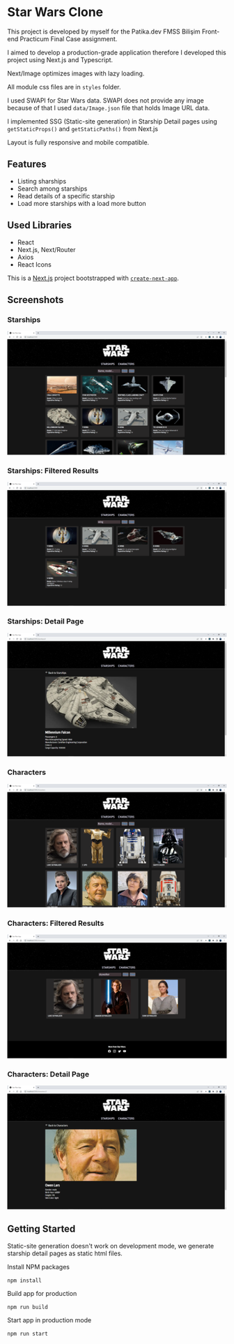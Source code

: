 # Star Wars Clone

This project is developed by myself for the Patika.dev FMSS Bilişim Front-end Practicum Final Case assignment.

I aimed to develop a production-grade application therefore I developed this project using Next.js and Typescript.

Next/Image optimizes images with lazy loading.

All module css files are in `styles` folder.

I used SWAPI for Star Wars data. SWAPI does not provide any image because of that I used `data/Image.json` file that holds Image URL data.

I implemented SSG (Static-site generation) in Starship Detail pages using `getStaticProps()` and `getStaticPaths()` from Next.js

Layout is fully responsive and mobile compatible.

## Features

- Listing sharships
- Search among starships
- Read details of a specific starship
- Load more starships with a load more button

## Used Libraries

- React
- Next.js, Next/Router
- Axios
- React Icons

This is a [Next.js](https://nextjs.org/) project bootstrapped with [`create-next-app`](https://github.com/vercel/next.js/tree/canary/packages/create-next-app).

## Screenshots

### Starships

![Starships](./screenshots/starships-index.png)

### Starships: Filtered Results

![Starships: Filtered Results](./screenshots/starships-filtered.png)

### Starships: Detail Page

![Starships: Detail Page](./screenshots/starships-detail.png)

### Characters

![Characters](./screenshots/characters-index.png)

### Characters: Filtered Results

![Characters: Filtered Results](./screenshots/characters-filtered.png)

### Characters: Detail Page

![Characters: Detail Page](./screenshots/characters-detail.png)

## Getting Started

Static-site generation doesn't work on development mode, we generate starship detail pages as static html files.

Install NPM packages

```
npm install
```

Build app for production

```
npm run build
```

Start app in production mode

```
npm run start
```
